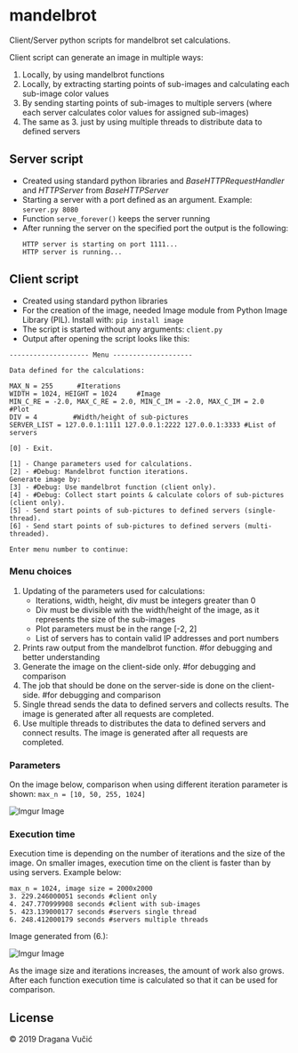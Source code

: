 # mandelbrot
Client/Server python scripts for mandelbrot set calculations.

Client script can generate an image in multiple ways:
1. Locally, by using mandelbrot functions
2. Locally, by extracting starting points of sub-images and calculating each sub-image color values
3. By sending starting points of sub-images to multiple servers (where each server calculates color values for assigned sub-images)
4. The same as 3. just by using multiple threads to distribute data to defined servers

## Server script

- Created using standard python libraries and *BaseHTTPRequestHandler* and *HTTPServer* from *BaseHTTPServer*
- Starting a server with a port defined as an argument. Example: `server.py 8080`
- Function `serve_forever()`  keeps the server running
- After running the server on the specified port the output is the following:
  ```
  HTTP server is starting on port 1111...
  HTTP server is running...
  ```
## Client script

- Created using standard python libraries
- For the creation of the image, needed Image module from Python Image Library (PIL). Install with: `pip install image`
- The script is started without any arguments: `client.py`
- Output after opening the script looks like this:
```
-------------------- Menu --------------------

Data defined for the calculations:

MAX_N = 255      #Iterations
WIDTH = 1024, HEIGHT = 1024     #Image
MIN_C_RE = -2.0, MAX_C_RE = 2.0, MIN_C_IM = -2.0, MAX_C_IM = 2.0        #Plot
DIV = 4         #Width/height of sub-pictures
SERVER_LIST = 127.0.0.1:1111 127.0.0.1:2222 127.0.0.1:3333 #List of servers

[0] - Exit.

[1] - Change parameters used for calculations.
[2] - #Debug: Mandelbrot function iterations.
Generate image by:
[3] - #Debug: Use mandelbrot function (client only).
[4] - #Debug: Collect start points & calculate colors of sub-pictures (client only).
[5] - Send start points of sub-pictures to defined servers (single-thread).
[6] - Send start points of sub-pictures to defined servers (multi-threaded).

Enter menu number to continue:
```

### Menu choices

1. Updating of the parameters used for calculations:
    - Iterations, width, height, div must be integers greater than 0
    - Div must be divisible with the width/height of the image, as it represents the size of the sub-images
    - Plot parameters must be in the range [-2, 2]
    - List of servers has to contain valid IP addresses and port numbers
2. Prints raw output from the mandelbrot function. #for debugging and better understanding
3. Generate the image on the client-side only. #for debugging and comparison
4. The job that should be done on the server-side is done on the client-side. #for debugging and comparison
5. Single thread sends the data to defined servers and collects results. The image is generated after all requests are completed.
6. Use multiple threads to distributes the data to defined servers and connect results. The image is generated after all requests are completed.

### Parameters

On the image below, comparison when using different iteration parameter is shown: `max_n = [10, 50, 255, 1024]`

![Imgur Image](https://i.imgur.com/1neSkZu.png)

### Execution time

Execution time is depending on the number of iterations and the size of the image. On smaller images, execution time on the client is faster than by using servers. Example below:
```
max_n = 1024, image size = 2000x2000
3. 229.246000051 seconds #client only
4. 247.770999908 seconds #client with sub-images
5. 423.139000177 seconds #servers single thread
6. 248.412000179 seconds #servers multiple threads
```
Image generated from (6.):

![Imgur Image](https://i.imgur.com/vz8JSiW.png)

As the image size and iterations increases, the amount of work also grows. After each function execution time is calculated so that it can be used for comparison.

License
----

© 2019 Dragana Vučić
